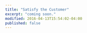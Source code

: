 ```yaml
---
title: "Satisfy the Customer"
excerpt: "coming soon."
modified: 2016-04-13T15:54:02-04:00
published: false
---
```


